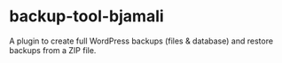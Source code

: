 # backup-tool-bjamali
A plugin to create full WordPress backups (files &amp; database) and restore backups from a ZIP file.
